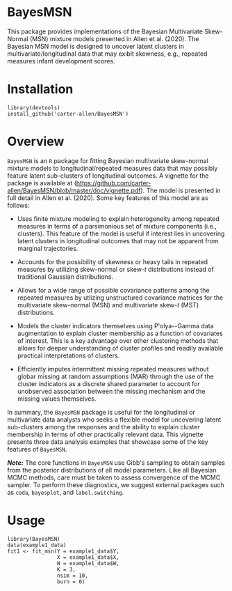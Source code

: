 BayesMSN
===

This package provides implementations of the Bayesian Multivariate Skew-Normal (MSN) mixture models presented in Allen et al. (2020). The Bayesian MSN model is designed to uncover latent clusters in multivariate/longitudinal data that may exibit skewness, e.g., repeated measures infant development scores. 

Installation
===
```
library(devtools)
install_github('carter-allen/BayesMSN')
```

Overview
===

`BayesMSN` is an `R` package for fitting Bayesian multivariate skew-normal mixture models to longitudinal/repeated measures data that may possibly feature latent sub-clusters of longitudinal outcomes. A vignette for the package is available at (https://github.com/carter-allen/BayesMSN/blob/master/doc/vignette.pdf). The model is presented in full detail in Allen et al. (2020). Some key features of this model are as follows:

- Uses finite mixture modeling to explain heterogeneity among repeated measures in terms of a parsimonious set of mixture components (i.e., clusters). This feature of the model is useful if interest lies in uncovering latent clusters in longitudinal outcomes that may not be apparent from marginal trajectories.

- Accounts for the possibility of skewness or heavy tails in repeated measures by utilizing skew-normal or skew-$t$ distributions instead of traditional Gaussian distributions. 

- Allows for a wide range of possible covariance patterns among the repeated measures by utlizing unstructured covariance matrices for the multivariate skew-normal (MSN) and multivariate skew-$t$ (MST) distributions.

- Models the cluster indicators themselves using P\'olya--Gamma data augmentation to explain cluster membership as a function of covariates of interest. This is a key advantage over other clustering methods that allows for deeper understanding of cluster profiles and readily available practical interpretations of clusters. 

- Efficiently imputes intermittent missing repeated measures without globar missing at random assumptions (MAR) through the use of the cluster indicators as a discrete shared parameter to account for unobserved association between the missing mechanism and the missing values themselves. 

In summary, the `BayesMSN` package is useful for the longitudinal or multivariate data analysts who seeks a flexible model for uncovering latent sub-clusters among the responses and the ability to explain cluster membership in terms of other practically relevant data. This vignette presents three data analysis examples that showcase some of the key features of `BayesMSN`. 

___Note:___ The core functions in `BayesMSN` use Gibb's sampling to obtain samples from the posterior distributions of all model parameters. Like all Bayesian MCMC methods, care must be taken to assess convergence of the MCMC sampler. To perform these diagnostics, we suggest external packages such as `coda`, `bayesplot`, and `label.switching`. 

Usage
===
```
library(BayesMSN)
data(example1_data)
fit1 <- fit_msn(Y = example1_data$Y,
                X = example1_data$X,
                W = example1_data$W,
                K = 3,
                nsim = 10,
                burn = 0)
```


